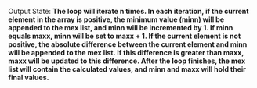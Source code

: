 Output State: **The loop will iterate n times. In each iteration, if the current element in the array is positive, the minimum value (minn) will be appended to the mex list, and minn will be incremented by 1. If minn equals maxx, minn will be set to maxx + 1. If the current element is not positive, the absolute difference between the current element and minn will be appended to the mex list. If this difference is greater than maxx, maxx will be updated to this difference. After the loop finishes, the mex list will contain the calculated values, and minn and maxx will hold their final values.**